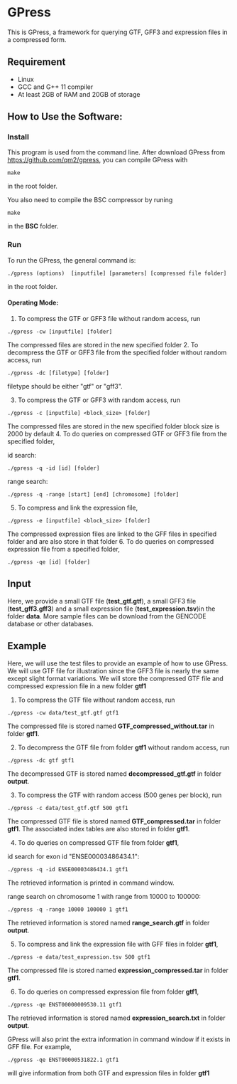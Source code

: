 # GPress
This is GPress, a framework for querying GTF, GFF3 and expression files in a compressed form.

## Requirement
- Linux
- GCC and G++ 11 compiler
- At least 2GB of RAM and 20GB of storage

## How to Use the Software:

### Install
This program is used from the command line. After download GPress from https://github.com/qm2/gpress, you can compile GPress with
```
make
```
in the root folder.

You also need to compile the BSC compressor by runing 
```
make
```
in the **BSC** folder.
### Run
To run the GPress, the general command is:
```
./gpress (options)  [inputfile] [parameters] [compressed file folder]
```
in the root folder.

#### Operating Mode:
1. To compress the GTF or GFF3 file without random access, run
```
./gpress -cw [inputfile] [folder]
```
The compressed files are stored in the new specified folder
2. To decompress the GTF or GFF3 file from the specified folder without random access, run 
```
./gpress -dc [filetype] [folder]
```
filetype should be either "gtf" or "gff3".

3. To compress the GTF or GFF3 with random access, run 
```
./gpress -c [inputfile] <block_size> [folder]
```
The compressed files are stored in the new specified folder
block size is 2000 by default
4. To do queries on compressed GTF or GFF3 file from the specified folder, 

id search:
```
./gpress -q -id [id] [folder]
```
range search:
```
./gpress -q -range [start] [end] [chromosome] [folder]
```

5. To compress and link the expression file, 
```
./gpress -e [inputfile] <block_size> [folder]
```
The compressed expression files are linked to the GFF files in specified folder and are also store in that folder
6. To do queries on compressed expression file from a specified folder,
```
./gpress -qe [id] [folder]
```

## Input

Here, we provide a small GTF file (**test_gtf.gtf**), a small GFF3 file (**test_gff3.gff3**) and a small expression file (**test_expression.tsv**)in the folder **data**. More sample files can be download from the GENCODE database or other databases.

## Example
Here, we will use the test files to provide an example of how to use GPress. We will use GTF file for illustration since the GFF3 file is nearly the same except slight format variations. We will store the compressed GTF file and compressed expression file in a new folder **gtf1**
1. To compress the GTF file without random access, run
```
./gpress -cw data/test_gtf.gtf gtf1
```
The compressed file is stored named **GTF_compressed_without.tar** in folder **gtf1**.

2. To decompress the GTF file from folder **gtf1** without random access, run 
```
./gpress -dc gtf gtf1
```
The decompressed GTF is stored named **decompressed_gtf.gtf** in folder **output**.

3. To compress the GTF with random access (500 genes per block), run 
```
./gpress -c data/test_gtf.gtf 500 gtf1
```
The compressed GTF file is stored named **GTF_compressed.tar** in folder **gtf1**.
The associated index tables are also stored in folder **gtf1**.

4. To do queries on compressed GTF file from folder **gtf1**, 

id search for exon id "ENSE00003486434.1":
```
./gpress -q -id ENSE00003486434.1 gtf1
```
The retrieved information is printed in command window.

range search on chromosome 1 with range from 10000 to 100000:
```
./gpress -q -range 10000 100000 1 gtf1
```
The retrieved information is stored named **range_search.gtf** in folder **output**.

5. To compress and link the expression file with GFF files in folder **gtf1**, 
```
./gpress -e data/test_expression.tsv 500 gtf1
```
The compressed file is stored named **expression_compressed.tar** in folder **gtf1**.

6. To do queries on compressed expression file from folder **gtf1**,
```
./gpress -qe ENST00000009530.11 gtf1
```
The retrieved information is stored named **expression_search.txt** in folder **output**.

GPress will also print the extra information in command window if it exists in GFF file. For example, 
```
./gpress -qe ENST00000531822.1 gtf1
```
will give information from both GTF and expression files in folder **gtf1**




